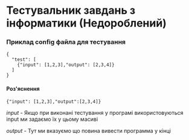 # Тестувальник завдань з інформатики (Недороблений)


### Приклад config файла для тестування
```
{
  "test": [
    {"input": [1,2,3],"output": [2,3,4]}  
  ]
}
```
#### Роз'яснення

`{"input": [1,2,3],"output":[2,3,4]}`

*input* - Якщо при виконані тестування у програмі використовуються input ми задаємо їх у цьому масиві

*output* - Тут ми вказуємо що повина вивести программа у кінці

